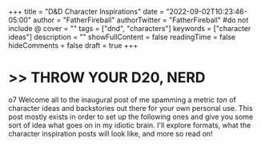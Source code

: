 +++
title = "D&D Character Inspirations"
date = "2022-09-02T10:23:46-05:00"
author = "FatherFireball"
authorTwitter = "FatherFireball" #do not include @
cover = ""
tags = ["dnd", "characters"]
keywords = ["character ideas"]
description = ""
showFullContent = false
readingTime = false
hideComments = false
draft = true
+++

# >> THROW YOUR D20, NERD

o7 Welcome all to the inaugural post of me spamming a metric _ton_ of character ideas and backstories out there for your own personal use. This post mostly exists in order to set up the following ones and give you some sort of idea what goes on in my idiotic brain. I'll explore formats, what the character inspiration posts will look like, and more so read on!

# 